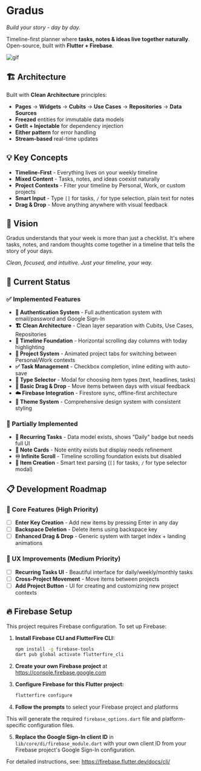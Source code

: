 # Gradus 
*Build your story - day by day.*

Timeline-first planner where **tasks, notes & ideas live together naturally**.  
Open-source, built with **Flutter + Firebase**.

![gif](https://github.com/user-attachments/assets/6d05d621-d044-4ace-8f40-8f5f89e7cc29)


## 🏗️ Architecture

Built with **Clean Architecture** principles:
- **Pages** → **Widgets** → **Cubits** → **Use Cases** → **Repositories** → **Data Sources**
- **Freezed** entities for immutable data models
- **GetIt + Injectable** for dependency injection
- **Either pattern** for error handling
- **Stream-based** real-time updates

## 💡 Key Concepts

- **Timeline-First** - Everything lives on your weekly timeline
- **Mixed Content** - Tasks, notes, and ideas coexist naturally
- **Project Contexts** - Filter your timeline by Personal, Work, or custom projects
- **Smart Input** - Type `[]` for tasks, `/` for type selection, plain text for notes
- **Drag & Drop** - Move anything anywhere with visual feedback

## 🎯 Vision

Gradus understands that your week is more than just a checklist. It's where tasks, notes, and random thoughts come together in a timeline that tells the story of your days.

*Clean, focused, and intuitive. Just your timeline, your way.*

## 🚀 Current Status

### ✅ Implemented Features
- **🔐 Authentication System** - Full authentication system with email/password and Google Sign-In
- **🏗️ Clean Architecture** - Clean layer separation with Cubits, Use Cases, Repositories
- **📱 Timeline Foundation** - Horizontal scrolling day columns with today highlighting
- **🎯 Project System** - Animated project tabs for switching between Personal/Work contexts
- **✅ Task Management** - Checkbox completion, inline editing with auto-save
- **🎨 Type Selector** - Modal for choosing item types (text, headlines, tasks)
- **🔄 Basic Drag & Drop** - Move items between days with visual feedback
- **☁️ Firebase Integration** - Firestore sync, offline-first architecture
- **🎨 Theme System** - Comprehensive design system with consistent styling

### 🔄 Partially Implemented
- **📅 Recurring Tasks** - Data model exists, shows "Daily" badge but needs full UI
- **📄 Note Cards** - Note entity exists but display needs refinement
- **♾️ Infinite Scroll** - Timeline scrolling foundation exists but disabled
- **📝 Item Creation** - Smart text parsing (`[]` for tasks, `/` for type selector modal)

## 📋 Development Roadmap

### 🎯 Core Features (High Priority)
- [ ] **Enter Key Creation** - Add new items by pressing Enter in any day
- [ ] **Backspace Deletion** - Delete items using backspace key
- [ ] **Enhanced Drag & Drop** - Generic system with target index + landing animations

### 🎨 UX Improvements (Medium Priority)
- [ ] **Recurring Tasks UI** - Beautiful interface for daily/weekly/monthly tasks
- [ ] **Cross-Project Movement** - Move items between projects
- [ ] **Add Project Button** - UI for creating and customizing new project contexts

## 🔥 Firebase Setup

This project requires Firebase configuration. To set up Firebase:

1. **Install Firebase CLI and FlutterFire CLI:**
   ```bash
   npm install -g firebase-tools
   dart pub global activate flutterfire_cli
   ```

2. **Create your own Firebase project** at https://console.firebase.google.com

3. **Configure Firebase for this Flutter project:**
   ```bash
   flutterfire configure
   ```

4. **Follow the prompts** to select your Firebase project and platforms

This will generate the required `firebase_options.dart` file and platform-specific configuration files.

5. **Replace the Google Sign-In client ID** in `lib/core/di/firebase_module.dart` with your own client ID from your Firebase project's Google Sign-In configuration.

For detailed instructions, see: https://firebase.flutter.dev/docs/cli/

